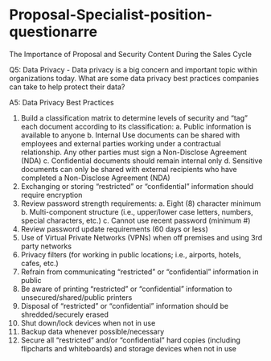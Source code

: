 # Proposal-Specialist-position-questionarre
The Importance of Proposal and Security Content During the Sales Cycle 

Q5: Data Privacy - Data privacy is a big concern and important topic within organizations today. What are some data privacy best practices companies can take to help protect their data? 

A5: Data Privacy Best Practices
    
1.	Build a classification matrix to determine levels of security and “tag” each document according to its classification:
    a.	Public information is available to anyone
    b.	Internal Use documents can be shared with employees and external parties working under a contractual relationship. Any other parties must sign a Non-Disclose Agreement (NDA)
    c.	Confidential documents should remain internal only
    d.	Sensitive documents can only be shared with external recipients who have completed a Non-Disclose Agreement (NDA)
2.	Exchanging or storing “restricted” or “confidential” information should require encryption
3.	Review password strength requirements: 
    a.	Eight (8) character minimum 
    b.	Multi-component structure (i.e., upper/lower case letters, numbers, special characters, etc.)
    c.	Cannot use recent password (minimum #)
4.	Review password update requirements (60 days or less)
5.	Use of Virtual Private Networks (VPNs) when off premises and using 3rd party networks
6.	Privacy filters (for working in public locations; i.e., airports, hotels, cafes, etc.)
7.	Refrain from communicating “restricted” or “confidential” information in public
8.	Be aware of printing “restricted” or “confidential” information to unsecured/shared/public printers
9.	Disposal of “restricted” or “confidential” information should be shredded/securely erased
10.	Shut down/lock devices when not in use
11.	Backup data whenever possible/necessary
12.	Secure all “restricted” and/or “confidential” hard copies (including flipcharts and whiteboards) and storage devices when not in use
